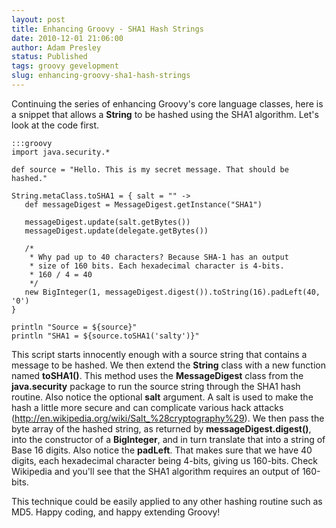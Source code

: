 ```yaml
---
layout: post
title: Enhancing Groovy - SHA1 Hash Strings
date: 2010-12-01 21:06:00
author: Adam Presley
status: Published
tags: groovy gevelopment
slug: enhancing-groovy-sha1-hash-strings
---
```


Continuing the series of enhancing Groovy's core language classes, here
is a snippet that allows a **String** to be hashed using the SHA1
algorithm. Let's look at the code first.  

	:::groovy
	import java.security.*

	def source = "Hello. This is my secret message. That should be hashed."

	String.metaClass.toSHA1 = { salt = "" ->
	   def messageDigest = MessageDigest.getInstance("SHA1")

	   messageDigest.update(salt.getBytes())
	   messageDigest.update(delegate.getBytes())

	   /*
	    * Why pad up to 40 characters? Because SHA-1 has an output
	    * size of 160 bits. Each hexadecimal character is 4-bits.
	    * 160 / 4 = 40
	    */
	   new BigInteger(1, messageDigest.digest()).toString(16).padLeft(40, '0')
	}

	println "Source = ${source}"
	println "SHA1 = ${source.toSHA1('salty')}"

This script starts innocently enough with a source string that contains
a message to be hashed. We then extend the **String** class with a new
function named **toSHA1()**. This method uses the **MessageDigest**
class from the **java.security** package to run the source string
through the SHA1 hash routine. Also notice the optional **salt**
argument. A salt is used to make the hash a little more secure and can
complicate various hack attacks
(<http://en.wikipedia.org/wiki/Salt_%28cryptography%29>). We then pass
the byte array of the hashed string, as returned by
**messageDigest.digest()**, into the constructor of a **BigInteger**,
and in turn translate that into a string of Base 16 digits. Also notice
the **padLeft**. That makes sure that we have 40 digits, each
hexadecimal character being 4-bits, giving us 160-bits. Check Wikipedia
and you'll see that the SHA1 algorithm requires an output of 160-bits.  
  
This technique could be easily applied to any other hashing routine such
as MD5. Happy coding, and happy extending Groovy!
